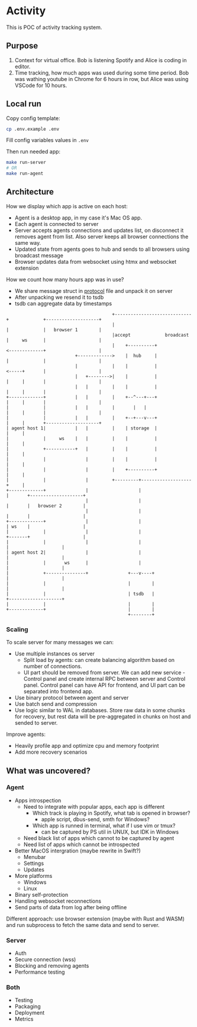 # Activity

This is POC of activity tracking system.

## Purpose

1. Context for virtual office. Bob is listening Spotify and Alice is coding in editor.
2. Time tracking, how much apps was used during some time period. Bob was wathing youtube in Chrome for 6 hours in row, but Alice was using VSCode for 10 hours.


## Local run

Copy config template:

```sh
cp .env.example .env
```

Fill config variables values in `.env`

Then run needed app:

```sh
make run-server
# OR
make run-agent
```

## Architecture

How we display which app is active on each host:
- Agent is a desktop app, in my case it's Mac OS app.
- Each agent is connected to server
- Server accepts agents connections and updates list, on disconnect it removes agent from list. Also server keeps all browser connections the same way.
- Updated state from agents goes to hub and sends to all browsers using broadcast message
- Browser updates data from websocket using htmx and websocket extension

How we count how many hours app was in use?
- We share message struct in [protocol](./internal/model/protocol.go) file and unpack it on server
- After unpacking we resend it to tsdb
- tsdb can aggregate data by timestamps

```
                                        +-----------------------------+             +--------------------+
                                        |                             |             |   browser 1        |
                                        |accept             broadcast |     ws      |                    |
                                        |    +----------+             <-------------+                    |
                          +------------->    |  hub     |             |             |                    |
                          |             |    |          |             <-----+       |                    |
                          |   +-------->|    |          |             |     |       |                    |
                          |   |         |    |          |             |     |       |                    |
+-------------+           |   |         |    +--^---+---+             |     |       |                    |
|             |           |   |         |       |   |                 |     |       |                    |
|             |           |   |         |    +--+---v---+             |     |       +--------------------+
| agent host 1|           |   |         |    | storage  |             |     |
|             |     ws    |   |         |    |          |             |     |
|             +-----------+   |         |    |          |             |     |
|             |               |         |    |          |             |     |
|             |               |         |    +----------+             |     |
|             |               |         +---------+-------------------+     |
+-------------+               |                   |                         |       +--------------------+
                              |                   |                         |       |   browser 2        |
                              |                   |                         |       |                    |
+-------------+               |                   |                         | ws    |                    |
|             |               |                   |                         +-------+                    |
|             |               |                   |                                 |                    |
| agent host 2|               |                   |                                 |                    |
|             |       ws      |                   |                                 |                    |
|             +---------------+               +---v----+                            |                    |
|             |                               |        |                            |                    |
|             |                               | tsdb   |                            +--------------------+
|             |                               |        |
+-------------+                               |        |
                                              +--------+
```

### Scaling

To scale server for many messages we can:
- Use multiple instances os server
    - Split load by agents: can create balancing algorithm based on number of connections.
    - UI part should be removed from server. We can add new service - Control panel and create internal RPC between server and Control panel. Control panel can have API for frontend, and UI part can be separated into frontend app.
- Use binary protocol between agent and server
- Use batch send and compression
- Use logic similar to WAL in databases. Store raw data in some chunks for recovery, but rest data will be pre-aggregated in chunks on host and sended to server.

Improve agents:
- Heavily profile app and optimize cpu and memory footprint
- Add more recovery scenarios

## What was uncovered?

### Agent

- Apps introspection
    - Need to integrate with popular apps, each app is different
        - Which track is playing in Spotify, what tab is opened in browser?
            - apple script, dbus-send, smth for Windows?
        - Which app is runned in terminal, what if I use vim or tmux?
            - can be captured by PS util in UNUX, but IDK in Windows
    - Need black list of apps which cannot to be captured by agent
    - Need list of apps which cannot be introspected
- Better MacOS intergration (maybe rewrite in Swift?)
    - Menubar
    - Settings
    - Updates
- More platforms
    - Windows
    - Linux
- Binary self-protection
- Handling websocket reconnections
- Send parts of data from log after being offline

Different approach: use browser extension (maybe with Rust and WASM) and run subprocess to fetch the same data and send to server.

### Server

- Auth
- Secure connection (wss)
- Blocking and removing agents
- Performance testing

### Both

- Testing
- Packaging
- Deployment
- Metrics
